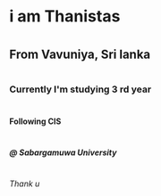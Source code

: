  # <h1> i am Thanistas</h1>
 # <h2> From Vavuniya, Sri lanka</h2>
 # <h3> Currently I'm studying 3 rd year </h3>
 # <h4> Following CIS </h4>
 # <h5> @ Sabargamuwa University </h5>
 # <h6> Thank u </h6>
